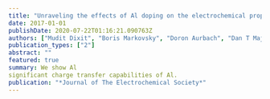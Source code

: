 ```yaml
---
title: "Unraveling the effects of Al doping on the electrochemical properties of LiNi0. 5Co0. 2Mn0. 3O2 using first principles"
date: 2017-01-01
publishDate: 2020-07-22T01:16:21.090763Z
authors: ["Mudit Dixit", "Boris Markovsky", "Doron Aurbach", "Dan T Major"]
publication_types: ["2"]
abstract: ""
featured: true
summary: We show Al
significant charge transfer capabilities of Al.
publication: "*Journal of The Electrochemical Society*"
---
```



